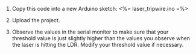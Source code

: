 1.  Copy this code into a new Arduino sketch:
    <%= laser_tripwire.ino =%>
2.  Upload the project.

3.  Observe the values in the serial monitor to make sure that your threshold value is just slightly higher than the values you observe when the laser is hitting the LDR. Modify your threshold value if necessary.
